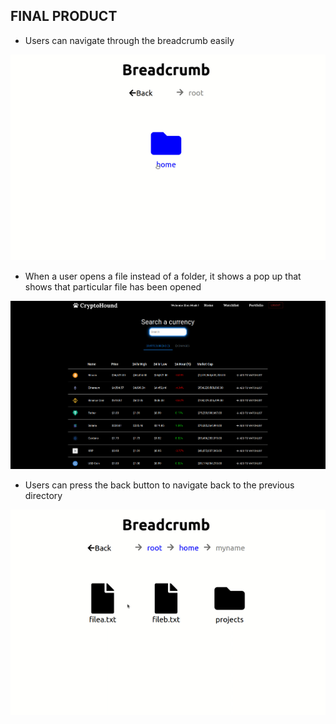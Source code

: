 ## FINAL PRODUCT

- Users can navigate through the breadcrumb easily

!["video of breadcrumb"](https://github.com/hyjin123/breadcrumb/blob/master/frontend/docs/navigation.gif?raw=true)

- When a user opens a file instead of a folder, it shows a pop up that shows that particular file has been opened

!["video of pop up"](https://raw.githubusercontent.com/hyjin123/crypto-tracking-app/master/myapp/docs/main_page.png)

- Users can press the back button to navigate back to the previous directory

!["video of back button"](https://github.com/hyjin123/breadcrumb/blob/master/frontend/docs/back.gif?raw=true)

